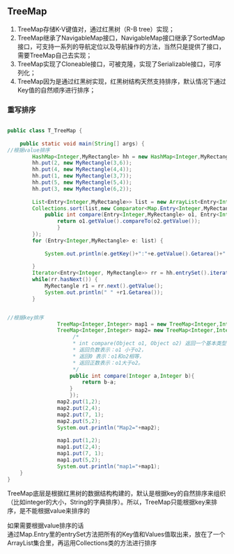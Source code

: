 ## TreeMap
1. TreeMap存储K-V键值对，通过红黑树（R-B tree）实现；
2. TreeMap继承了NavigableMap接口，NavigableMap接口继承了SortedMap接口，可支持一系列的导航定位以及导航操作的方法，当然只是提供了接口，需要TreeMap自己去实现；
3. TreeMap实现了Cloneable接口，可被克隆，实现了Serializable接口，可序列化；
4. TreeMap因为是通过红黑树实现，红黑树结构天然支持排序，默认情况下通过Key值的自然顺序进行排序；

### 重写排序

```java

public class T_TreeMap {
 
	public static void main(String[] args) {
//根据value排序
		HashMap<Integer,MyRectangle> hh = new HashMap<Integer,MyRectangle>();
		hh.put(2, new MyRectangle(3,6));
		hh.put(4, new MyRectangle(4,4));
		hh.put(1, new MyRectangle(3,7));
		hh.put(5, new MyRectangle(5,4));
		hh.put(3, new MyRectangle(6,2));
				
		List<Entry<Integer,MyRectangle>> list = new ArrayList<Entry<Integer,MyRectangle>>(hh.entrySet());	
		Collections.sort(list,new Comparator<Map.Entry<Integer,MyRectangle>>() {           			     
			public int compare(Entry<Integer,MyRectangle> o1, Entry<Integer,MyRectangle> o2) {             
				return o1.getValue().compareTo(o2.getValue());        
				}        
		});
		for (Entry<Integer,MyRectangle> e: list) {
 
			System.out.println(e.getKey()+":"+e.getValue().Getarea()+" "+e.getValue().Getzc());
 
		}
		Iterator<Entry<Integer, MyRectangle>> rr = hh.entrySet().iterator();
		while(rr.hasNext()) {
			MyRectangle r1 = rr.next().getValue();		
			System.out.println(" " +r1.Getarea());
		}


//根据key排序
                TreeMap<Integer,Integer> map1 = new TreeMap<Integer,Integer>();  //默认的TreeMap升序排列
                TreeMap<Integer,Integer> map2= new TreeMap<Integer,Integer>(new Comparator<Integer>(){
                     /* 
                     * int compare(Object o1, Object o2) 返回一个基本类型的整型， 
                     * 返回负数表示：o1 小于o2， 
                     * 返回0 表示：o1和o2相等， 
                     * 返回正数表示：o1大于o2。 
                     */  
                    public int compare(Integer a,Integer b){
                        return b-a;            
                    }
                    });
                map2.put(1,2);
                map2.put(2,4);
                map2.put(7, 1);
                map2.put(5,2);
                System.out.println("Map2="+map2);  
                
                map1.put(1,2);
                map1.put(2,4);
                map1.put(7, 1);
                map1.put(5,2);
                System.out.println("map1="+map1);
	}
}
```

TreeMap底层是根据红黑树的数据结构构建的，默认是根据key的自然排序来组织（比如integer的大小，String的字典排序）。所以，TreeMap只能根据key来排序，是不能根据value来排序的

如果需要根据value排序的话  
通过Map.Entry里的entrySet方法把所有的Key值和Values值取出来，放在了一个ArrayList集合里，再运用Collections类的方法进行排序